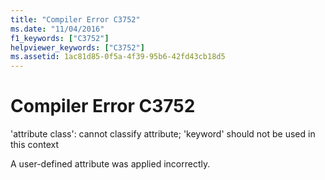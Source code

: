 ```yaml
---
title: "Compiler Error C3752"
ms.date: "11/04/2016"
f1_keywords: ["C3752"]
helpviewer_keywords: ["C3752"]
ms.assetid: 1ac81d85-0f5a-4f39-95b6-42fd43cb18d5
---
```

# Compiler Error C3752

'attribute class': cannot classify attribute; 'keyword' should not be used in this context

A user-defined attribute was applied incorrectly.
